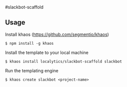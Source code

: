 #slackbot-scaffold

## Usage

Install khaos (https://github.com/segmentio/khaos)

    $ npm install -g khaos

Install the template to your local machine

    $ khaos install localytics/slackbot-scaffold slackbot

Run the templating engine

    $ khaos create slackbot <project-name>
